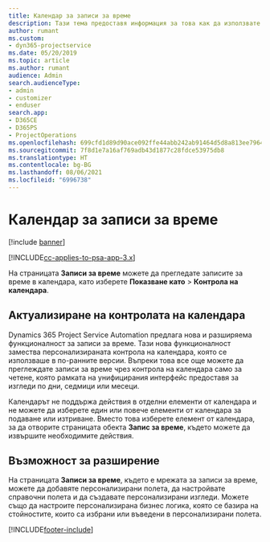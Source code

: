 ```yaml
---
title: Календар за записи за време
description: Тази тема предоставя информация за това как да използвате календара за записи за време.
author: rumant
ms.custom:
- dyn365-projectservice
ms.date: 05/20/2019
ms.topic: article
ms.author: rumant
audience: Admin
search.audienceType:
- admin
- customizer
- enduser
search.app:
- D365CE
- D365PS
- ProjectOperations
ms.openlocfilehash: 699cfd1d89d90ace092ffe44abb242ab91464d5d8a813ee7964e923abe245d21
ms.sourcegitcommit: 7f8d1e7a16af769adb43d1877c28fdce53975db8
ms.translationtype: HT
ms.contentlocale: bg-BG
ms.lasthandoff: 08/06/2021
ms.locfileid: "6996738"
---
```

# <a name="time-entry-calendar"></a>Календар за записи за време

[!include [banner](../includes/psa-now-project-operations.md)]

[!INCLUDE[cc-applies-to-psa-app-3.x](../includes/cc-applies-to-psa-app-3x.md)]

На страницата **Записи за време** можете да прегледате записите за време в календара, като изберете **Показване като** \> **Контрола на календара**.

## <a name="updated-calendar-control"></a>Актуализиране на контролата на календара

Dynamics 365 Project Service Automation предлага нова и разширяема функционалност за записи за време. Тази нова функционалност замества персонализираната контрола на календара, която се използваше в по-ранните версии. Въпреки това все още можете да преглеждате записи за време чрез контрола на календара само за четене, която рамката на унифицирания интерфейс предоставя за изгледи по дни, седмици или месеци.

Календарът не поддържа действия в отделни елементи от календара и не можете да изберете един или повече елементи от календара за подаване или изтриване. Вместо това изберете елемент от календара, за да отворите страницата обекта **Запис за време**, където можете да извършите необходимите действия.

## <a name="extensibility"></a>Възможност за разширение

На страницата **Записи за време**, където е мрежата за записи за време, можете да добавяте персонализирани полета, да настройвате справочни полета и да създавате персонализирани изгледи. Можете също да настроите персонализирана бизнес логика, която се базира на стойностите, които са избрани или въведени в персонализирани полета.


[!INCLUDE[footer-include](../includes/footer-banner.md)]
